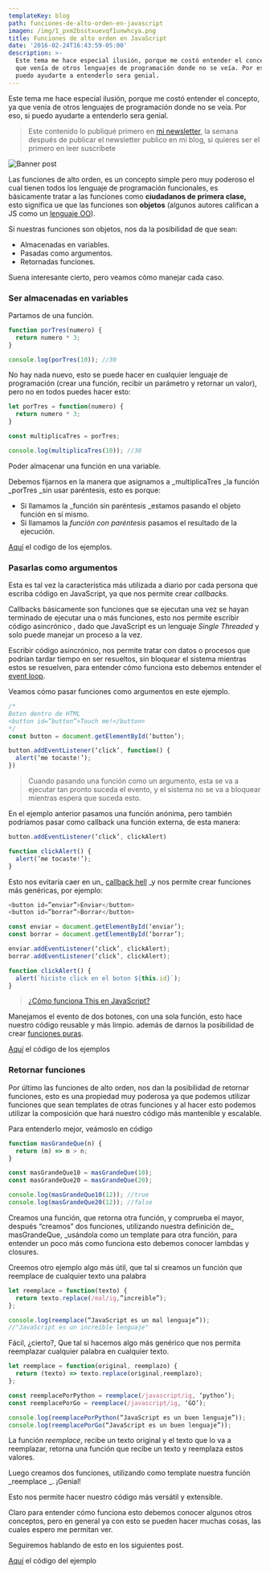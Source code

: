 ```yaml
---
templateKey: blog
path: funciones-de-alto-orden-en-javascript
imagen: /img/1_pxm2bsstxuevqf1unwhcya.png
title: Funciones de alto orden en JavaScript
date: '2016-02-24T16:43:59-05:00'
description: >-
  Este tema me hace especial ilusión, porque me costó entender el concepto, ya
  que venía de otros lenguajes de programación donde no se veía. Por eso, si
  puedo ayudarte a entenderlo sera genial.
---
```

Este tema me hace especial ilusión, porque me costó entender el concepto, ya que venía de otros lenguajes de programación donde no se veía. Por eso, si puedo ayudarte a entenderlo sera genial.

> Este contenido lo publiqué primero en [mi newsletter](https://tinyletter.com/yeion7), la semana después de publicar el newsletter publico en mi blog, si quieres ser el primero en leer suscríbete

![Banner post](/img/1_pxm2bsstxuevqf1unwhcya.png)

Las funciones de alto orden, es un concepto simple pero muy poderoso el cual tienen todos los lenguaje de programación funcionales, es básicamente tratar a las funciones como **ciudadanos de primera clase,** esto significa ue que las funciones son **objetos** (algunos autores califican a JS como un [lenguaje OO](https://davidwalsh.name/javascript-objects-deconstruction)).

Si nuestras funciones son objetos, nos da la posibilidad de que sean:

* Almacenadas en variables.
* Pasadas como argumentos.
* Retornadas funciones.

Suena interesante cierto, pero veamos cómo manejar cada caso.

### Ser almacenadas en variables

Partamos de una función.

```js
function porTres(numero) {
  return numero * 3;
}

console.log(porTres(10)); //30
```

No hay nada nuevo, esto se puede hacer en cualquier lenguaje de programación (crear una función, recibir un parámetro y retornar un valor), pero no en todos puedes hacer esto:

```js
let porTres = function(numero) {
  return numero * 3;
}

const multiplicaTres = porTres;

console.log(multiplicaTres(10)); //30
```

Poder almacenar una función en una variable.

Debemos fijarnos en la manera que asignamos a _multiplicaTres _la función _porTres _sin usar paréntesis, esto es porque:

* Si llamamos la _función sin paréntesis _estamos pasando el objeto función en sí mismo.
* Si llamamos la _función con paréntesis_ pasamos el resultado de la ejecución.

[Aquí](https://jsbin.com/fiyefi/edit?js,console) el codigo de los ejemplos.

### Pasarlas como argumentos

Esta es tal vez la característica más utilizada a diario por cada persona que escriba código en JavaScript, ya que nos permite crear _callbacks._

Callbacks básicamente son funciones que se ejecutan una vez se hayan terminado de ejecutar una o más funciones, esto nos permite escribir código asincrónico , dado que JavaScript es un lenguaje _Single Threaded_ y solo puede manejar un proceso a la vez.

Escribir código asincrónico, nos permite tratar con datos o procesos que podrían tardar tiempo en ser resueltos, sin bloquear el sistema mientras estos se resuelven, para entender cómo funciona esto debemos entender el [event loop](https://www.youtube.com/watch?v=8aGhZQkoFbQ).

Veamos cómo pasar funciones como argumentos en este ejemplo.

```js
/*
Boton dentro de HTML
<button id=”button”>Touch me!</button>
*/
const button = document.getElementById(‘button’);

button.addEventListener(‘click’, function() {
  alert(‘me tocaste!’);
})
```

> Cuando pasando una función como un argumento, esta se va a ejecutar tan pronto suceda el evento, y el sistema no se va a bloquear mientras espera que suceda esto.

En el ejemplo anterior pasamos una función anónima, pero también podríamos pasar como callback una función externa, de esta manera:

```js
button.addEventListener(‘click’, clickAlert)

function clickAlert() {
  alert(‘me tocaste!’);
}
```

Esto nos evitaría caer en un_ [callback hell](http://callbackhell.com/) _y nos permite crear funciones más genéricas, por ejemplo:

```js
<button id=”enviar”>Enviar</button>
<button id=”borrar”>Borrar</button>

const enviar = document.getElementById(‘enviar’);
const borrar = document.getElementById(‘borrar’);

enviar.addEventListener(‘click’, clickAlert);
borrar.addEventListener(‘click’, clickAlert);

function clickAlert() {
  alert(`hiciste click en el boton ${this.id}`);
}
```

> [¿Cómo funciona This en JavaScript?](/entendiendo-this-javascript)

Manejamos el evento de dos botones, con una sola función, esto hace nuestro código reusable y más limpio. además de darnos la posibilidad de crear [funciones puras](/funciones-puras-en-javascript-crea-funciones-libres).

[Aquí](https://jsbin.com/yicuda/3/edit?html,js,output) el código de los ejemplos

### Retornar funciones

Por último las funciones de alto orden, nos dan la posibilidad de retornar funciones, esto es una propiedad muy poderosa ya que podemos utilizar funciones que sean templates de otras funciones y al hacer esto podemos utilizar la composición que hará nuestro código más mantenible y escalable.

Para entenderlo mejor, veámoslo en código

```js
function masGrandeQue(n) {
  return (m) => m > n;
}

const masGrandeQue10 = masGrandeQue(10);
const masGrandeQue20 = masGrandeQue(20);

console.log(masGrandeQue10(12)); //true
console.log(masGrandeQue20(12)); //false
```

Creamos una función, que retorna otra función, y comprueba el mayor, después “creamos” dos funciones, utilizando nuestra definición de_ masGrandeQue, _usándola como un template para otra función, para entender un poco más como funciona esto debemos conocer lambdas y closures.

Creemos otro ejemplo algo más útil, que tal si creamos un función que reemplace de cualquier texto una palabra

```js
let reemplace = function(texto) {
  return texto.replace(/mal/ig,”increible”);
};

console.log(reemplace(“JavaScript es un mal lenguaje”));
//"JavaScript es un increíble lenguaje"
```

Fácil, ¿cierto?, Que tal si hacemos algo más genérico que nos permita reemplazar cualquier palabra en cualquier texto.

```js
let reemplace = function(original, reemplazo) {
  return (texto) => texto.replace(original,reemplazo);
};

const reemplacePorPython = reemplace(/javascript/ig, ‘python’);
const reemplacePorGo = reemplace(/javascript/ig, ‘GO’);

console.log(reemplacePorPython(“JavaScript es un buen lenguaje”));
console.log(reemplacePorGo(“JavaScript es un buen lenguaje”));
```

La función _reemplace_, recibe un texto original y el texto que lo va a reemplazar, retorna una función que recibe un texto y reemplaza estos valores.

Luego creamos dos funciones, utilizando como template nuestra función _reemplace _. ¡Genial!

Esto nos permite hacer nuestro código más versátil y extensible.

Claro para entender cómo funciona esto debemos conocer algunos otros conceptos, pero en general ya con esto se pueden hacer muchas cosas, las cuales espero me permitan ver.

Seguiremos hablando de esto en los siguientes post.

[Aquí](https://jsbin.com/nuqatu/12/edit?js,console) el código del ejemplo
